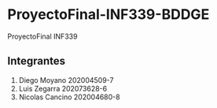 # ProyectoFinal-INF339-BDDGE

ProyectoFinal INF339

## Integrantes

1. Diego Moyano 202004509-7
2. Luis Zegarra 202073628-6
3. Nicolas Cancino 202004680-8
